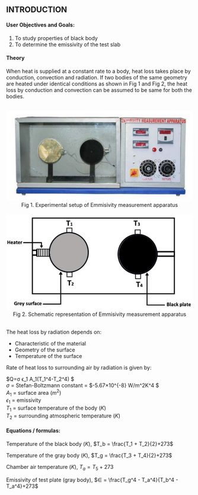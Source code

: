 ## INTRODUCTION

#### User Objectives and Goals:

1. To study properties of black body
2. To determine the emissivity of the test slab

#### Theory

When heat is supplied at a constant rate to a body, heat loss takes place by conduction, convection and radiation. If two bodies of the same geometry are heated under identical conditions as shown in Fig 1 and Fig 2, the heat loss by conduction and convection can be assumed to be same for both the bodies.

<center>

<br>![alt text](images/4.png)<br>
Fig 1. Experimental setup of Emmisivity measurement apparatus  
<br>![alt text](images/5.png)<br>
Fig 2. Schematic representation of Emmisivity measurement apparatus

</center>

<br>The heat loss by radiation depends on:

- Characteristic of the material
- Geometry of the surface
- Temperature of the surface

Rate of heat loss to surrounding air by radiation is given by:

$Q=σ ϵ_1 A_1(T_1^4-T_2^4) $  
$σ$ = Stefan-Boltzmann constant = $-5.67×10^{-8} W/m^2K^4 $  
$A_1$ = surface area ($m^2$)  
$ϵ_1$ = emissivity  
$T_1$ = surface temperature of the body $(K)$  
$T_2$ = surrounding atmospheric temperature $(K)$

#### Equations / formulas:

Temperature of the black body $(K)$,
$T_b = \frac{T_1 + T_2}{2}+273$

<!-- T<sub>b</sub>=[(T<sub>1</sub>+T<sub>2</sub>)/2]+273 -->

Temperature of the gray body $(K)$,
$T_g = \frac{T_3 + T_4}{2}+273$

<!-- T<sub>g</sub>=[(T<sub>3</sub>+T<sub>4</sub>)/2]+273 -->

Chamber air temperature $(K)$,
$T_a= T_5+273$

Emissivity of test plate (gray body),
$∈ = \frac{T_g^4 - T_a^4}{T_b^4 - T_a^4}+273$

<!-- ∈ = (T<sub>g</sub> <sup>4</sup>-T<sub>a</sub> <sup>4</sup>)/(T<sub>b</sub> <sup>4</sup>-T<sub>a</sub> <sup>4</sup>) = -->
